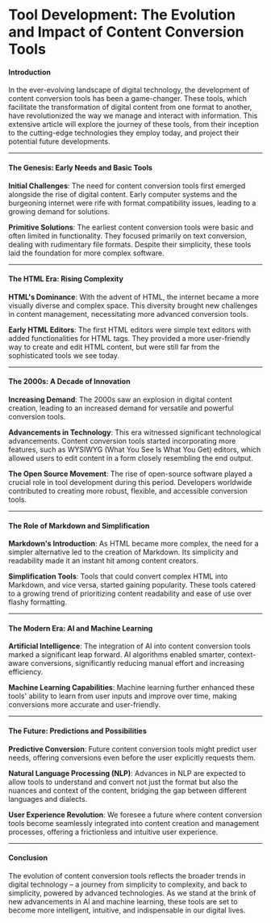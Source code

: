# Tool Development: The Evolution and Impact of Content Conversion Tools

#### Introduction

In the ever-evolving landscape of digital technology, the development of content conversion tools has been a game-changer. These tools, which facilitate the transformation of digital content from one format to another, have revolutionized the way we manage and interact with information. This extensive article will explore the journey of these tools, from their inception to the cutting-edge technologies they employ today, and project their potential future developments.

---

#### The Genesis: Early Needs and Basic Tools

**Initial Challenges**: The need for content conversion tools first emerged alongside the rise of digital content. Early computer systems and the burgeoning internet were rife with format compatibility issues, leading to a growing demand for solutions.

**Primitive Solutions**: The earliest content conversion tools were basic and often limited in functionality. They focused primarily on text conversion, dealing with rudimentary file formats. Despite their simplicity, these tools laid the foundation for more complex software.

---

#### The HTML Era: Rising Complexity

**HTML's Dominance**: With the advent of HTML, the internet became a more visually diverse and complex space. This diversity brought new challenges in content management, necessitating more advanced conversion tools.

**Early HTML Editors**: The first HTML editors were simple text editors with added functionalities for HTML tags. They provided a more user-friendly way to create and edit HTML content, but were still far from the sophisticated tools we see today.

---

#### The 2000s: A Decade of Innovation

**Increasing Demand**: The 2000s saw an explosion in digital content creation, leading to an increased demand for versatile and powerful conversion tools.

**Advancements in Technology**: This era witnessed significant technological advancements. Content conversion tools started incorporating more features, such as WYSIWYG (What You See Is What You Get) editors, which allowed users to edit content in a form closely resembling the end output.

**The Open Source Movement**: The rise of open-source software played a crucial role in tool development during this period. Developers worldwide contributed to creating more robust, flexible, and accessible conversion tools.

---

#### The Role of Markdown and Simplification

**Markdown's Introduction**: As HTML became more complex, the need for a simpler alternative led to the creation of Markdown. Its simplicity and readability made it an instant hit among content creators.

**Simplification Tools**: Tools that could convert complex HTML into Markdown, and vice versa, started gaining popularity. These tools catered to a growing trend of prioritizing content readability and ease of use over flashy formatting.

---

#### The Modern Era: AI and Machine Learning

**Artificial Intelligence**: The integration of AI into content conversion tools marked a significant leap forward. AI algorithms enabled smarter, context-aware conversions, significantly reducing manual effort and increasing efficiency.

**Machine Learning Capabilities**: Machine learning further enhanced these tools' ability to learn from user inputs and improve over time, making conversions more accurate and user-friendly.

---

#### The Future: Predictions and Possibilities

**Predictive Conversion**: Future content conversion tools might predict user needs, offering conversions even before the user explicitly requests them.

**Natural Language Processing (NLP)**: Advances in NLP are expected to allow tools to understand and convert not just the format but also the nuances and context of the content, bridging the gap between different languages and dialects.

**User Experience Revolution**: We foresee a future where content conversion tools become seamlessly integrated into content creation and management processes, offering a frictionless and intuitive user experience.

---

#### Conclusion

The evolution of content conversion tools reflects the broader trends in digital technology – a journey from simplicity to complexity, and back to simplicity, powered by advanced technologies. As we stand at the brink of new advancements in AI and machine learning, these tools are set to become more intelligent, intuitive, and indispensable in our digital lives.
